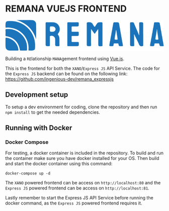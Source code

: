 # REMANA VUEJS FRONTEND

![N|Solid](./REMANA-logo.png)

Building a `RE`lationship `MANA`gement frontend using [Vue.js](https://vuejs.org/).

This is the frontend for both the `XANO`/`Express JS` API Service. The code for the `Express JS` backend can be found on the following link:   
https://github.com/ingenious-dev/remana_expressjs

## Development setup
To setup a dev environment for coding, clone the repository and then run `npm install` to get the needed dependencies.

## Running with Docker
### Docker Compose
For testing, a docker container is included in the repository. To build and run the container make sure you have docker installed for your OS. Then build and start the docker container using this command:
```
docker-compose up -d
```

The `XANO` powered frontend can be access on `http://localhost:80` and the `Express JS` powered frontend can be access on `http://localhost:81`.

Lastly remember to start the Express JS API Service before running the docker command, as the `Express JS` powered frontend requires it.